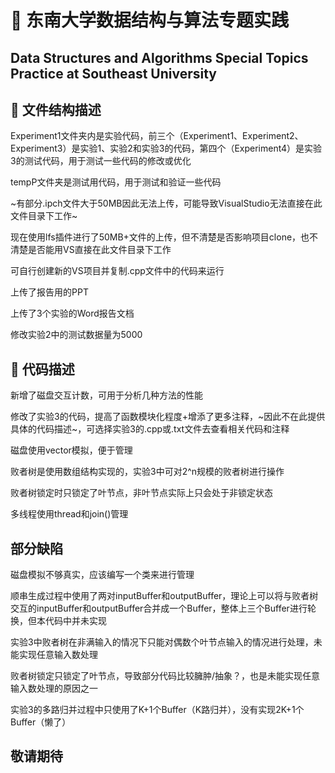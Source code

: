# 🏫 东南大学数据结构与算法专题实践

## Data Structures and Algorithms Special Topics Practice at Southeast University

## 📄 文件结构描述

Experiment1文件夹内是实验代码，前三个（Experiment1、Experiment2、Experiment3）是实验1、实验2和实验3的代码，第四个（Experiment4）是实验3的测试代码，用于测试一些代码的修改或优化

tempP文件夹是测试用代码，用于测试和验证一些代码

~有部分.ipch文件大于50MB因此无法上传，可能导致VisualStudio无法直接在此文件目录下工作~

现在使用lfs插件进行了50MB+文件的上传，但不清楚是否影响项目clone，也不清楚是否能用VS直接在此文件目录下工作

可自行创建新的VS项目并复制.cpp文件中的代码来运行

上传了报告用的PPT

上传了3个实验的Word报告文档

修改实验2中的测试数据量为5000

## 📝 代码描述

新增了磁盘交互计数，可用于分析几种方法的性能

修改了实验3的代码，提高了函数模块化程度+增添了更多注释，~因此不在此提供具体的代码描述~，可选择实验3的.cpp或.txt文件去查看相关代码和注释

磁盘使用vector模拟，便于管理

败者树是使用数组结构实现的，实验3中可对2^n规模的败者树进行操作

败者树锁定时只锁定了叶节点，非叶节点实际上只会处于非锁定状态

多线程使用thread和join()管理

## 部分缺陷

磁盘模拟不够真实，应该编写一个类来进行管理

顺串生成过程中使用了两对inputBuffer和outputBuffer，理论上可以将与败者树交互的inputBuffer和outputBuffer合并成一个Buffer，整体上三个Buffer进行轮换，但本代码中并未实现

实验3中败者树在非满输入的情况下只能对偶数个叶节点输入的情况进行处理，未能实现任意输入数处理

败者树锁定只锁定了叶节点，导致部分代码比较臃肿/抽象？，也是未能实现任意输入数处理的原因之一

实验3的多路归并过程中只使用了K+1个Buffer（K路归并），没有实现2K+1个Buffer（懒了）

## 敬请期待
